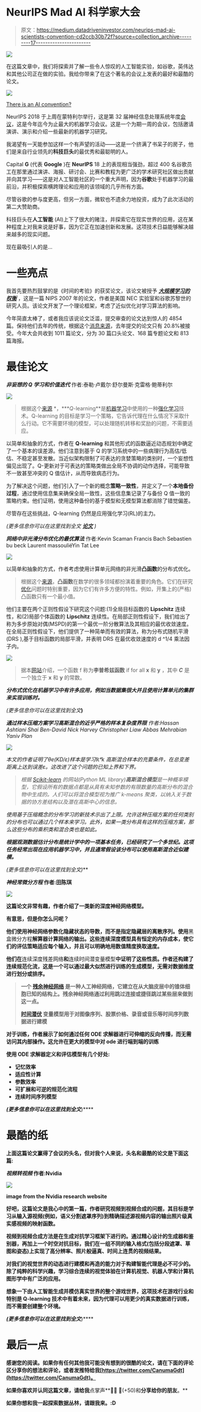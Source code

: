 # NeurIPS Mad AI 科学家大会

> 原文：<https://medium.datadriveninvestor.com/neurips-mad-ai-scientists-convention-cd2ccb30b72f?source=collection_archive---------17----------------------->

[![](img/0961fd5c7339668ffd0583579a322fa0.png)](http://www.track.datadriveninvestor.com/1B9E)

在这篇文章中，我们将探索并了解一些令人惊叹的人工智能实验，如谷歌，英伟达和其他公司正在做的实验。我给你带来了在这个著名的会议上发表的最好和最酷的论文。

![](img/2ab7a0044c52cb1c45b8b766f73e423f.png)

[There is an AI convention?](https://i.gifer.com/WZKo.gif)

NeurIPS 2018 于上周在蒙特利尔举行，这是第 32 届神经信息处理系统年度[会议](https://nips.cc/Conferences/2018)，这是今年迄今为止最大的机器学习会议。这是一个为期一周的会议，包括邀请演讲、演示和介绍一些最新的机器学习研究。

我渴望有一天能参加这样一个有声望的活动——这是一个挤满了书呆子的房子，他们是来自行业领先的**科技巨头**的最优秀和最聪明的人。

Capital **G** (代表 **Google** )在 **NeurIPS** 18 上的表现相当强劲，超过 400 名谷歌员工在那里通过演讲、海报、研讨会、比赛和教程为更广泛的学术研究社区做出贡献并向其学习——这是对人工智能社区的一个重大声明，因为**谷歌**处于机器学习的最前沿，并积极探索横跨理论和应用的该领域的几乎所有方面。

尽管谷歌的参与度更高，但另一方面，微软也不遗余力地投资，成为了此次活动的第二大赞助商。

科技巨头在**人工智能** (AI)上下了很大的赌注，并探索它在现实世界的应用，这在某种程度上对我来说是好事，因为它正在加速创新和发展。这项技术日益能够解决越来越多的现实问题。

现在最吸引人的是…

# 一些亮点

我首先要热烈鼓掌的是《时间的考验》的获奖论文，该论文被授予 [***大规模学习的权衡***](https://leon.bottou.org/publications/pdf/nips-2007.pdf) ，这是一篇 NIPS 2007 年的论文，作者是美国 NEC 实验室和谷歌苏黎世的研究人员。该论文开发了一个理论框架，考虑了近似优化对学习算法的影响。

今年简直太棒了，或者我应该说论文泛滥，提交审查的论文达到惊人的 4854 篇。保持他们去年的传统，根据这个[消息来源](https://github.com/lixin4ever/Conference-Acceptance-Rate)，去年提交的论文只有 20.8%被接受。今年大会共收到 1011 篇论文，分为 30 篇口头论文、168 篇专题论文和 813 篇海报。

# 最佳论文

***非妄想的 Q 学习和价值迭代*** 作者:泰勒·卢戴尔·舒尔曼斯·克雷格·鲍蒂利尔

![](img/8a3ebf84a96458e997a43e1f01e68256.png)

> 根据这个[来源](https://en.wikipedia.org/wiki/Q-learning) *，****Q*-learning**是[机器学习](https://en.wikipedia.org/wiki/Machine_learning)中使用的一种[强化学习](https://en.wikipedia.org/wiki/Reinforcement_learning)技术。Q-learning 的目标是学习一个策略，它告诉代理在什么情况下采取什么行动。它不需要环境的模型，可以处理随机转移和奖励的问题，不需要适应。

以简单和抽象的方式，作者在 **Q-learning** 和其他形式的函数逼近动态规划中确定了一个基本的误差源。他们注意到基于 Q 的学习系统中的一些病理行为高估/低估、不稳定甚至发散。当近似架构限制了可表达的贪婪策略的类别时，一个妄想性偏见出现了。Q-更新对于可表达的策略类做出全局不协调的动作选择，可能导致不一致甚至冲突的 Q 值估计，从而导致病态行为。

为了解决这个问题，他们引入了一个新的概念**策略一致性**，并定义了一个**本地备份过程**，通过使用信息集来确保全局一致性，这些信息集记录了与备份 Q 值一致的策略约束。他们证明，使用这种备份的基于模型和无模型算法都消除了错觉偏差。

尽管存在这些挑战，Q-learning 仍然是应用强化学习(RL)的主力。

*(更多信息你可以在这里找到全文* [***论文***](https://papers.nips.cc/paper/8200-non-delusional-q-learning-and-value-iteration) *)*

***网络中非光滑分布优化的最优算法***
作者:Kevin Scaman Francis Bach Sebastien bu beck Laurent massouliéYin Tat Lee

![](img/b32b26b5863e7218c609d1a06f9b6817.png)

以简单和抽象的方式，作者考虑使用计算单元网络的非光滑**凸函数**的分布式优化。

> 根据这个[来源](https://en.wikipedia.org/wiki/Convex_function)，**凸函数**在数学的很多领域都扮演着重要的角色。它们在研究[优化](https://en.wikipedia.org/wiki/Optimization)问题时特别重要，因为它们有许多方便的特性。例如，开集上的(严格)凸函数只有一个最小值。

他们主要在两个正则性假设下研究这个问题:(1)全局目标函数的 **Lipschitz** 连续性，和(2)局部个体函数的 **Lipschitz** 连续性。在局部正则性假设下，我们给出了称为多步原始对偶(MSPD)的第一个最优一阶分散算法及其相应的最优收敛速度。在全局正则性假设下，他们提供了一种简单而有效的算法，称为分布式随机平滑(DRS ),基于目标函数的局部平滑，并表明 DRS 在最优收敛速度的 d ^1/4 乘法因子内。

![](img/cc00efe16b4b7991487febce8fc7b119.png)

> 据本[网站](http://mathworld.wolfram.com/LipschitzFunction.html)介绍，一个函数 f 称为**李普希兹函数** if for all **x** 和 **y** ，其中 ***C*** 是一个独立于 **x** 和 **y** 的常数。

***分布式优化在机器学习中有许多应用，例如当数据集很大并且使用计算单元的集群来实现训练时。***

*(更多信息你可以在这里找到全文*[](https://papers.nips.cc/paper/7539-optimal-algorithms-for-non-smooth-distributed-optimization-in-networks.pdf)**)**

****通过样本压缩方案学习高斯混合的近乎严格的样本复杂度界限***
作者:Hassan Ashtiani Shai Ben-David Nick Harvey Christopher Liaw Abbas Mehrabian Yaniv Plan*

*![](img/03decd1f387775d757a7536b25798b1b.png)*

*本文的作者证明了θe(KD/ε)样本是学习ℝᵈk 高斯混合样本的充要条件，在总变差距离上达到误差ε。这改进了这个问题的已知上界和下界。*

> *根据 [Scikit-learn](https://scikit-learn.org/stable/modules/mixture.html) 的网站(Python ML library)**高斯混合模型**是一种概率模型，它假设所有的数据点都是从具有未知参数的有限数量的高斯分布的混合物中生成的。人们可以将混合模型视为推广 k-means 聚类，以纳入关于数据的协方差结构以及潜在高斯中心的信息。*

*使用基于压缩概念的分布学习的新技术示出了上限。允许这种压缩方案的任何类别的分布也可以通过几个样本来学习。此外，如果一类分布具有这样的压缩方案，那么这些分布的乘积类和混合类也是如此。*

***根据观测数据估计分布是统计学中的一项基本任务，已经研究了一个多世纪。这项任务经常出现在应用机器学习中，并且通常假设该分布可以使用高斯混合近似建模。***

**(更多信息你可以在这里找到全文*[](https://arxiv.org/pdf/1710.05209.pdf)**)***

*****神经常微分方程***
作者:田陈琪**

**![](img/9d6fc2237e72dd13f8d89126f91f450a.png)**

**这篇论文非常有趣，作者介绍了一类新的深度神经网络模型。**

**有意思，但是你怎么问呢？**

**他们使用神经网络参数化隐藏状态的导数，而不是指定隐藏层的离散序列。使用**黑盒微分方程**解算器计算网络的输出。这些连续深度模型具有恒定的内存成本，使它们的评估策略适应每个输入，并且可以明确地用数值精度换取速度。**

**他们在**连续深度残差网络**和**连续时间潜变量模型**中证明了这些性质。作者还构建了连续规范化流，这是一个可以通过最大似然进行训练的生成模型，无需对数据维度进行划分或排序。**

> **一个 [**残余神经网络**](https://en.wikipedia.org/wiki/Residual_neural_network) 是一种人工神经网络，它建立在从大脑皮层中的锥体细胞已知的结构上。残余神经网络通过利用跳过连接或捷径跳过某些层来做到这一点。**
> 
> **[**时间潜伏**](http://www.gatsby.ucl.ac.uk/teaching/courses/ml1-2014/lect4-slides.pdf) 变量模型用于对图像序列、股票价格、录音或音乐等时间序列数据进行建模**

**对于训练，作者展示了如何通过任何 ODE 求解器进行可伸缩的反向传播，而无需访问其内部操作。这允许在更大的模型中对 ode 进行端到端的训练**

**使用 ODE 求解器定义和评估模型有几个好处:**

*   **记忆效率**
*   **适应性计算**
*   **参数效率**
*   **可扩展和可逆的规范化流程**
*   **连续时间序列模型**

***(更多信息你可以在这里找到全文*[](https://arxiv.org/pdf/1806.07366.pdf)**)****

# **最酷的纸**

**上面这篇论文赢得了会议的头名，但对我个人来说，头名和最酷的论文是下面这篇:**

*****视频转视频***
作者:Nvidia**

**![](img/35e4175310122c74f8c4cf9b7ec2045b.png)**

**image from the Nvidia research website**

**好吧，这篇论文是我心中的第一篇，作者研究视频到视频合成的问题，其目标是学习从输入源视频(例如，语义分割遮罩序列)到精确描述源视频内容的输出照片级真实感视频的映射函数。**

**视频到视频合成方法是在生成对抗学习框架下进行的。通过精心设计的生成器和鉴别器，再加上一个时空对抗目标，我们在一组不同的输入格式(包括分段遮罩、草图和姿态)上实现了高分辨率、照片般逼真、时间上连贯的视频结果。**

**对我们的视觉世界的动态进行建模和再造的能力对于构建智能代理是必不可少的。除了纯粹的科学兴趣，学习综合连续的视觉体验在计算机视觉、机器人学和计算机图形学中有广泛的应用。**

**想象一下由人工智能生成并模仿真实世界的整个游戏世界，这项技术在游戏行业和特别是 Q-learning 技术中有着未来，因为代理可以用更少的真实数据进行训练，而不需要创建整个环境。**

***(更多信息你可以在这里找到全文*[](https://arxiv.org/pdf/1808.06601.pdf)**)****

# **最后一点**

**感谢您的阅读。如果你有任何其他我可能没有想到的很酷的论文，请在下面的评论区分享你的想法和评论，或者发推特给我[https://twitter.com/CanumaGdt](https://twitter.com/CanumaGdt)。**

**如果你喜欢并认同这篇文章，请给我**点掌声**👏👏 👏(+50)和**分享给你的朋友**。**

**如果你想和我一起探索数据丛林，请跟我来。:D**